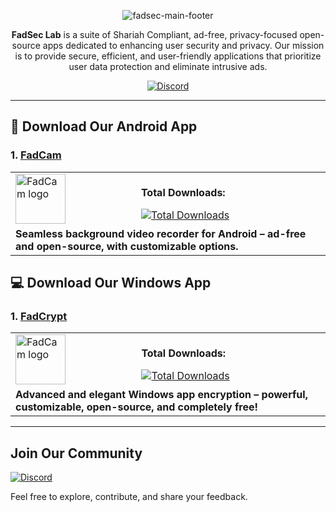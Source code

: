 <div align="center">

![fadsec-main-footer](https://github.com/user-attachments/assets/9b34f718-5ab0-4b4b-acd9-a5337fb54655)
 

**FadSec Lab** is a suite of Shariah Compliant, ad-free, privacy-focused open-source apps dedicated to enhancing user security and privacy. Our mission is to provide secure, efficient, and user-friendly applications that prioritize user data protection and eliminate intrusive ads. 

[![Discord](https://img.shields.io/discord/1263384048194027520?label=Join%20Us%20on%20Discord&logo=discord)](https://discord.gg/kvAZvdkuuN )

<!-- <img alt="Discord" src="https://img.shields.io/discord/1263384048194027520?style=social&logo=discord&label=Join%20chat&color=red"> -->
</div>

---

## 📱 Download Our Android App

### 1. [FadCam](https://github.com/anonfaded/FadCam/) 


<table>
  <tr>
    <td style="text-align: left;">
      <a href="https://github.com/anonfaded/FadCam/" target="_blank">
        <img src="https://github.com/anonfaded/FadCam/assets/124708903/d6f99201-65c7-4c93-bf13-d4a0d65172ac" style="width: 80px; height: auto;" alt="FadCam logo">
      </a>
    </td>
    <td>
      <p><b>Total Downloads:</b></p>
      <a href="https://github.com/anonfaded/FadCam/releases/">
        <img src="https://img.shields.io/github/downloads/anonfaded/FadCam/total?label=Downloads%20Count&logo=github" alt="Total Downloads">
      </a>
    </td>
  </tr>
  <tr>
    <td colspan="2">
      <strong>Seamless background video recorder for Android – ad-free and open-source, with customizable options.</strong>
    </td>
  </tr>
</table>

## 💻 Download Our Windows App

### 1. [FadCrypt](https://github.com/anonfaded/FadCrypt/) 

<table>
  <tr>
    <td style="text-align: left;">
      <a href="https://github.com/anonfaded/FadCam/" target="_blank">
        <img src="https://github.com/user-attachments/assets/4816a7c8-9e71-4057-919e-5d2ffe08a950" style="width: 80px; height: auto;" alt="FadCam logo">
      </a>
    </td>
    <td>
      <p><b>Total Downloads:</b></p>
      <a href="https://github.com/anonfaded/FadCam/releases/">
        <img src="https://img.shields.io/github/downloads/anonfaded/FadCrypt/total?label=Downloads%20Count&logo=github" alt="Total Downloads">
      </a>
    </td>
  </tr>
  <tr>
    <td colspan="2">
      <strong>Advanced and elegant Windows app encryption – powerful, customizable, open-source, and completely free!</strong>
    </td>
  </tr>
</table>





---

## Join Our Community

[![Discord](https://img.shields.io/discord/1263384048194027520?label=Join%20Us%20on%20Discord&logo=discord)](https://discord.gg/kvAZvdkuuN )

Feel free to explore, contribute, and share your feedback.

